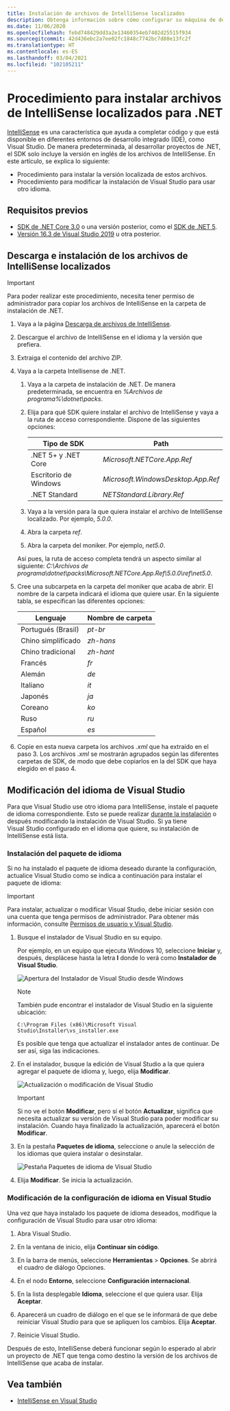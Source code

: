 ```yaml
---
title: Instalación de archivos de IntelliSense localizados
description: Obtenga información sobre cómo configurar su máquina de desarrollo con el fin de usar archivos de IntelliSense localizados para los proyectos de .NET 5+ (incluido .NET Core) en Visual Studio.
ms.date: 11/06/2020
ms.openlocfilehash: febd748429dd3a2e13460354eb7402d25515f934
ms.sourcegitcommit: 42d436ebc2a7ee02fc1848c7742bc7d80e13fc2f
ms.translationtype: HT
ms.contentlocale: es-ES
ms.lasthandoff: 03/04/2021
ms.locfileid: "102105211"
---
```

# <a name="how-to-install-localized-intellisense-files-for-net"></a>Procedimiento para instalar archivos de IntelliSense localizados para .NET

[IntelliSense](/visualstudio/ide/using-intellisense) es una característica que ayuda a completar código y que está disponible en diferentes entornos de desarrollo integrado (IDE), como Visual Studio. De manera predeterminada, al desarrollar proyectos de .NET, el SDK solo incluye la versión en inglés de los archivos de IntelliSense. En este artículo, se explica lo siguiente:

- Procedimiento para instalar la versión localizada de estos archivos.
- Procedimiento para modificar la instalación de Visual Studio para usar otro idioma.

## <a name="prerequisites"></a>Requisitos previos

- [SDK de .NET Core 3.0](https://dotnet.microsoft.com/download/dotnet) o una versión posterior, como el [SDK de .NET 5](https://dotnet.microsoft.com/download/dotnet/5.0).
- [Versión 16.3 de Visual Studio 2019](https://visualstudio.microsoft.com/downloads/?utm_medium=microsoft&utm_source=docs.microsoft.com&utm_campaign=inline+link&utm_content=download+vs2019) u otra posterior.

## <a name="download-and-install-the-localized-intellisense-files"></a>Descarga e instalación de los archivos de IntelliSense localizados

> [!IMPORTANT]
> Para poder realizar este procedimiento, necesita tener permiso de administrador para copiar los archivos de IntelliSense en la carpeta de instalación de .NET.

1. Vaya a la página [Descarga de archivos de IntelliSense](https://dotnet.microsoft.com/download/intellisense).

1. Descargue el archivo de IntelliSense en el idioma y la versión que prefiera.

1. Extraiga el contenido del archivo ZIP.

1. Vaya a la carpeta Intellisense de .NET.

   1. Vaya a la carpeta de instalación de .NET. De manera predeterminada, se encuentra en *%Archivos de programa%\dotnet\packs*.
   1. Elija para qué SDK quiere instalar el archivo de IntelliSense y vaya a la ruta de acceso correspondiente. Dispone de las siguientes opciones:

      | Tipo de SDK              | Path                               |
      |-----------------------|------------------------------------|
      | .NET 5+ y .NET Core | *Microsoft.NETCore.App.Ref*        |
      | Escritorio de Windows       | *Microsoft.WindowsDesktop.App.Ref* |
      | .NET Standard         | *NETStandard.Library.Ref*          |

   1. Vaya a la versión para la que quiera instalar el archivo de IntelliSense localizado. Por ejemplo, *5.0.0*.
   1. Abra la carpeta *ref*.
   1. Abra la carpeta del moniker. Por ejemplo, *net5.0*.

   Así pues, la ruta de acceso completa tendrá un aspecto similar al siguiente: *C:\Archivos de programa\dotnet\packs\Microsoft.NETCore.App.Ref\5.0.0\ref\net5.0*.

1. Cree una subcarpeta en la carpeta del moniker que acaba de abrir. El nombre de la carpeta indicará el idioma que quiere usar. En la siguiente tabla, se especifican las diferentes opciones:

   | Lenguaje              | Nombre de carpeta |
   | --------------------- | ----------- |
   | Portugués (Brasil)  | *pt-br*     |
   | Chino simplificado  | *zh-hans*   |
   | Chino tradicional | *zh-hant*   |
   | Francés                | *fr*        |
   | Alemán                | *de*        |
   | Italiano               | *it*        |
   | Japonés              | *ja*        |
   | Coreano                | *ko*        |
   | Ruso               | *ru*        |
   | Español               | *es*        |

1. Copie en esta nueva carpeta los archivos *.xml* que ha extraído en el paso 3. Los archivos *.xml* se mostrarán agrupados según las diferentes carpetas de SDK, de modo que debe copiarlos en la del SDK que haya elegido en el paso 4.

## <a name="modify-visual-studio-language"></a>Modificación del idioma de Visual Studio

Para que Visual Studio use otro idioma para IntelliSense, instale el paquete de idioma correspondiente. Esto se puede realizar [durante la instalación](/visualstudio/install/install-visual-studio#step-6---install-language-packs-optional) o después modificando la instalación de Visual Studio. Si ya tiene Visual Studio configurado en el idioma que quiere, su instalación de IntelliSense está lista.

### <a name="install-the-language-pack"></a>Instalación del paquete de idioma

Si no ha instalado el paquete de idioma deseado durante la configuración, actualice Visual Studio como se indica a continuación para instalar el paquete de idioma:

> [!IMPORTANT]
> Para instalar, actualizar o modificar Visual Studio, debe iniciar sesión con una cuenta que tenga permisos de administrador. Para obtener más información, consulte [Permisos de usuario y Visual Studio](/visualstudio/ide/user-permissions-and-visual-studio).

1. Busque el instalador de Visual Studio en su equipo.

   Por ejemplo, en un equipo que ejecuta Windows 10, seleccione **Iniciar** y, después, desplácese hasta la letra **I** donde lo verá como **Instalador de Visual Studio**.

   ![Apertura del Instalador de Visual Studio desde Windows](./media/localized-intellisense/vs-installer-windows-start.png)

   > [!NOTE]
   > También pude encontrar el instalador de Visual Studio en la siguiente ubicación:
   >
   > `C:\Program Files (x86)\Microsoft Visual Studio\Installer\vs_installer.exe`

   Es posible que tenga que actualizar el instalador antes de continuar. De ser así, siga las indicaciones.

1. En el instalador, busque la edición de Visual Studio a la que quiera agregar el paquete de idioma y, luego, elija **Modificar**.

   ![Actualización o modificación de Visual Studio](./media/localized-intellisense/vs-installer-modify.png)

   > [!IMPORTANT]
   > Si no ve el botón **Modificar**, pero sí el botón **Actualizar**, significa que necesita actualizar su versión de Visual Studio para poder modificar su instalación.
   > Cuando haya finalizado la actualización, aparecerá el botón **Modificar**.

1. En la pestaña **Paquetes de idioma**, seleccione o anule la selección de los idiomas que quiera instalar o desinstalar.

   ![Pestaña Paquetes de idioma de Visual Studio](./media/localized-intellisense/vs-modify-language-packs.png)

1. Elija **Modificar**. Se inicia la actualización.

### <a name="modify-language-settings-in-visual-studio"></a>Modificación de la configuración de idioma en Visual Studio

Una vez que haya instalado los paquete de idioma deseados, modifique la configuración de Visual Studio para usar otro idioma:

1. Abra Visual Studio.

1. En la ventana de inicio, elija **Continuar sin código**.

1. En la barra de menús, seleccione **Herramientas** > **Opciones**. Se abrirá el cuadro de diálogo Opciones.

1. En el nodo **Entorno**, seleccione **Configuración internacional**.

1. En la lista desplegable **Idioma**, seleccione el que quiera usar. Elija **Aceptar**.

1. Aparecerá un cuadro de diálogo en el que se le informará de que debe reiniciar Visual Studio para que se apliquen los cambios. Elija **Aceptar**.

1. Reinicie Visual Studio.

Después de esto, IntelliSense deberá funcionar según lo esperado al abrir un proyecto de .NET que tenga como destino la versión de los archivos de IntelliSense que acaba de instalar.

## <a name="see-also"></a>Vea también

- [IntelliSense en Visual Studio](/visualstudio/ide/using-intellisense)
